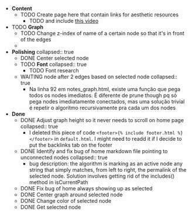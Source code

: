 ---
---

- **Content**
	- TODO Create page here that contain links for aesthetic resources
		- TODO and include [this video](https://www.youtube.com/watch?v=dQJ5aEsP6Fs)
- TODO **Graph**
	- TODO Change z-index of name of a certain node so that it's in front of the edges
	-
- **Polishing**
  collapsed:: true
	- DONE Center selected node
	- TODO **Font**
	  collapsed:: true
		- TODO Font research
	- WAITING node after 2 edges based on selected node
	  collapsed:: true
		- Na linha 92 em notes_graph.html, existe uma função que pega todos os nodes imediatos. É diferente de prune though pq só pega nodes imediatamente conectados, mas uma solução trivial é repetir o algoritmo recursivamente pra cada um dos nodes
- **Done**
	- DONE Adjust graph height so it never needs to scroll on home page
	  collapsed:: true
		- I deleted this piece of code `<footer>{% include footer.html %}</footer>` in `default.html`. I might need to readd it if I decide to put the backlinks tab on the footer
	- DONE Identify and fix bug of home markdown file pointing to unconnected nodes
	  collapsed:: true
		- bug description: the algorithm is marking as an active node any string that simply matches, from left to right, the permalink of the selected node. Solution involves getting rid of the includes() method in isCurrentPath
	- DONE Fix bug of home always showing up as selected
	- DONE Center graph around selected node
	- DONE Change color of selected node
	- DONE Get selected node